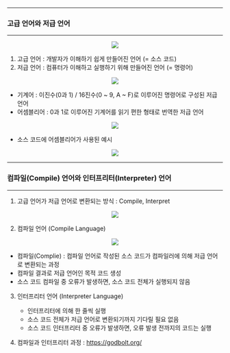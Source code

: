 -----
### 고급 언어와 저급 언어
-----
<div align="center">
<img src="https://github.com/sooyounghan/HTTP/assets/34672301/84ba0654-c66e-48a7-a800-7ab3d4506fa5">
</div>

1. 고급 언어 : 개발자가 이해하기 쉽게 만들어진 언어 (= 소스 코드)
2. 저급 언어 : 컴퓨터가 이해하고 실행하기 위해 만들어진 언어 (= 명령어)
<div align="center">
<img src="https://github.com/sooyounghan/HTTP/assets/34672301/0b73fcf3-2809-4809-bfdf-4b25ec36518e">
</div>

  - 기계어 : 이진수(0과 1) / 16진수(0 ~ 9, A ~ F)로 이루어진 명령어로 구성된 저급 언어
  - 어셈블리어 : 0과 1로 이루어진 기계어를 읽기 편한 형태로 번역한 저급 언어
<div align="center">
<img src="https://github.com/sooyounghan/HTTP/assets/34672301/0c7292bb-924d-4c0a-8858-b838255261e6">
</div>

  - 소스 코드에 어셈블리어가 사용된 예시
<div align="center">
<img src="https://github.com/sooyounghan/HTTP/assets/34672301/3f83e9b2-40f5-43ea-8620-b215723d5b93">
</div>

-----
### 컴파일(Compile) 언어와 인터프리터(Interpreter) 언어
-----
1. 고급 언어가 저급 언어로 변환되는 방식 : Compile, Interpret
<div align="center">
<img src="https://github.com/sooyounghan/HTTP/assets/34672301/ae23b51a-fd06-44c7-90b6-148e1b27f1a5">
</div>

2. 컴파일 언어 (Compile Language)
<div align="center">
<img src="https://github.com/sooyounghan/HTTP/assets/34672301/4ac9c14e-c936-4ef4-881e-8d6b2f75096b">
</div>

  - 컴파일(Complie) : 컴파일 언어로 작성된 소스 코드가 컴파일러에 의해 저급 언어로 변환되는 과정
  - 컴파일 결과로 저급 언어인 목적 코드 생성
  - 소스 코드 컴파일 중 오류가 발생하면, 소스 코드 전체가 실행되지 않음

3. 인터프리터 언어 (Interpreter Language)
   - 인터프리터에 의해 한 줄씩 실행
   - 소스 코드 전체가 저급 언어로 변환되기까지 기다릴 필요 없음
   - 소스 코드 인터프리터 중 오류가 발생하면, 오류 발생 전까지의 코드는 실행

4. 컴파일과 인터프리터 과정 : https://godbolt.org/
